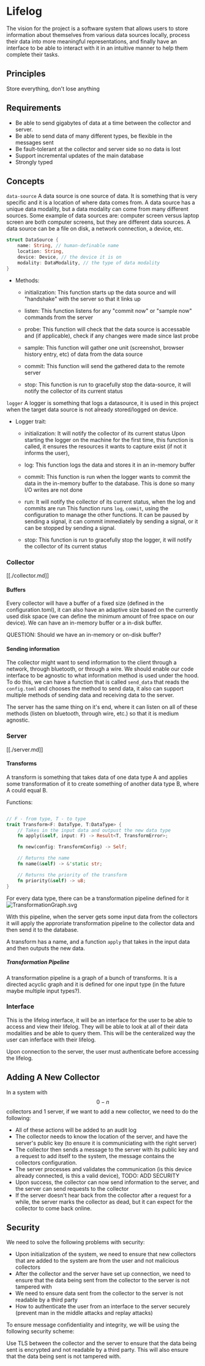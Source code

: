 # Lifelog

The vision for the project is a software system that allows users to store information about themselves from various data sources locally, process their data into more meaningful representations, and finally have an interface to be able to interact with it in an intuitive manner to help them complete their tasks.

## Principles

Store everything, don't lose anything

## Requirements

- Be able to send gigabytes of data at a time between the collector and server.
- Be able to send data of many different types, be flexible in the messages sent
- Be fault-tolerant at the collector and server side so no data is lost
- Support incremental updates of the main database
- Strongly typed

## Concepts

`data-source`
A data source is one source of data. It is something that is very specific and it is a location of where data comes from. A data source has a unique data modality, but a data modality can come from many different sources. Some example of data sources are: computer screen versus laptop screen are both computer screens, but they are different data sources. A data source can be a file on disk, a network connection, a device, etc.

```rs
struct DataSource {
    name: String, // human-definable name
    location: String,
    device: Device, // the device it is on
    modality: DataModality, // the type of data modality
}
```

- Methods:

  - initialization:
    This function starts up the data source and will "handshake" with the server so that it links up

  - listen:
    This function listens for any "commit now" or "sample now" commands from the server

  - probe:
    This function will check that the data source is accessable and (if applicable), check if any changes were made since last probe

  - sample:
    This function will gather one unit (screenshot, browser history entry, etc) of data from the data source

  - commit:
    This function will send the gathered data to the remote server

  - stop:
    This function is run to gracefully stop the data-source, it will notify the collector of its current status

`logger`
A logger is something that logs a datasource, it is used in this project when the target data source is not already stored/logged on device.

- Logger trait:

  - initialization:
    It will notify the collector of its current status
    Upon starting the logger on the machine for the first time, this function is called, it ensures the resources it wants to capture exist (if not it informs the user),

  - log:
    This function logs the data and stores it in an in-memory buffer

  - commit:
    This function is run when the logger wants to commit the data in the in-memory buffer to the database. This is done so many I/O writes are not done

  - run:
    It will notify the collector of its current status, when the log and commits are run
    This function runs `log`, `commit`, using the configuration to manage the other functions. It can be paused by sending a signal, it can commit immediately by sending a signal, or it can be stopped by sending a signal.

  - stop:
    This function is run to gracefully stop the logger, it will notify the collector of its current status

### Collector

[[./collector.md]]

#### Buffers

Every collector will have a buffer of a fixed size (defined in the configuration.toml), it can also have an adaptive size based on the currently used disk space (we can define the minimum amount of free space on our device). We can have an in-memory buffer or a in-disk buffer.

QUESTION: Should we have an in-memory or on-disk buffer?

#### Sending information

The collector might want to send information to the client through a network, through bluetooth, or through a wire. We should enable our code interface to be agnostic to what information method is used under the hood. To do this, we can have a function that is called `send_data` that reads the `config.toml` and chooses the method to send data, it also can support multiple methods of sending data and receiving data to the server.

The server has the same thing on it's end, where it can listen on all of these methods (listen on bluetooth, through wire, etc.) so that it is medium agnostic.

### Server

[[./server.md]]

#### Transforms

A transform is something that takes data of one data type A and applies some transformation of it to create something of another data type B, where A could equal B.

Functions:

```rs

// F - from type, T - to type
trait Transform<F: DataType, T:DataType> {
    // Takes in the input data and outpust the new data type
    fn apply(&self, input: F) -> Result<T, TransformError>;

    fn new(config: TransformConfig) -> Self;

    // Returns the name
    fn name(&self) -> &'static str;

    // Returns the priority of the transform
    fn priority(&self) -> u8;
}
```

For every data type, there can be a transformation pipeline defined for it
![TransformationGraph.svg](TransformationGraph.svg)

With this pipeline, when the server gets some input data from the collectors it will apply the approriate transformation pipeline to the collector data and then send it to the database.

A transform has a name, and a function `apply` that takes in the input data and then outputs the new data.

##### Transformation Pipeline

A transformation pipeline is a graph of a bunch of transforms. It is a directed acyclic graph and it is defined for one input type (in the future maybe multiple input types?).

### Interface

This is the lifelog interface, it will be an interface for the user to be able to access and view their lifelog. They will be able to look at all of their data modalities and be able to query them. This will be the centeralized way the user can inferface with their lifelog.

Upon connection to the server, the user must authenticate before accessing the lifelog.

## Adding A New Collector

In a system with $$0-n$$ collectors and 1 server, if we want to add a new collector, we need to do the following:

- All of these actions will be added to an audit log
- The collector needs to know the location of the server, and have the server's public key (to ensure it is communiciating with the right server)
- The collector then sends a message to the server with its public key and a request to add itself to the system, the message contains the collectors configuration.
- The server processes and validates the communication (is this device already connected, is this a valid device), TODO: ADD SECURITY
- Upon success, the collector can now send information to the server, and the server can send requests to the collector
- If the server doesn't hear back from the collector after a request for a while, the server marks the collector as dead, but it can expect for the collector to come back online.

## Security

We need to solve the following problems with security:

- Upon initialization of the system, we need to ensure that new collectors that are added to the system are from the user and not malicious collectors
- After the collector and the server have set up connection, we need to ensure that the data being sent from the collector to the server is not tampered with
- We need to ensure data sent from the collector to the server is not readable by a third party
- How to authenticate the user from an interface to the server securely (prevent man in the middle attacks and replay attacks)

To ensure message confidentiality and integrity, we will be using the following security scheme:

Use TLS between the collector and the server to ensure that the data being sent is encrypted and not readable by a third party. This will also ensure that the data being sent is not tampered with.
